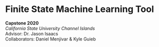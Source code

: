# Finite State Machine Learning Tool  

**Capstone 2020**  
*California State University Channel Islands*  
Advisor: Dr. Jason Isaacs  
Collaborators: Daniel Menjivar & Kyle Guieb  


